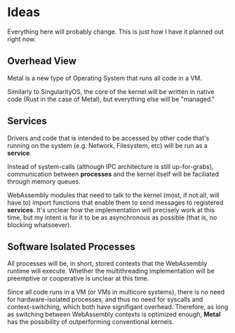 # Ideas
Everything here will probably change. This is just how I have it planned out right now.

## Overhead View

Metal is a new type of Operating System that runs all code in a VM.

Similarly to SingularityOS, the core of the kernel will be written in native code (Rust in the case of Metal), but everything else will be "managed."

## Services

Drivers and code that is intended to be accessed by other code that's running on the system (e.g. Network, Filesystem, etc) will be run as a **service**.

Instead of system-calls (although IPC architecture is still up-for-grabs), communication between **processes** and the kernel itself will be faciliated through memory queues.

WebAssembly modules that need to talk to the kernel (most, if not all, will have to) import functions that enable them to send messages to registered **services**. It's unclear how the implementation will precisely work at this time, but my intent is for it to be as asynchronous as possible (that is, no blocking whatsoever).

## Software Isolated Processes

All processes will be, in short, stored contexts that the WebAssembly runtime will execute. Whether the multithreading implementation will be preemptive or cooperative is unclear at this time.

Since all code runs in a VM (or VMs in multicore systems), there is no need for hardware-isolated processes, and thus no need for syscalls and context-switching, which both have signifigant overhead. Therefore, as long as switching between WebAssembly contexts is optimized enough, **Metal** has the possibility of outperforming conventional kernels.